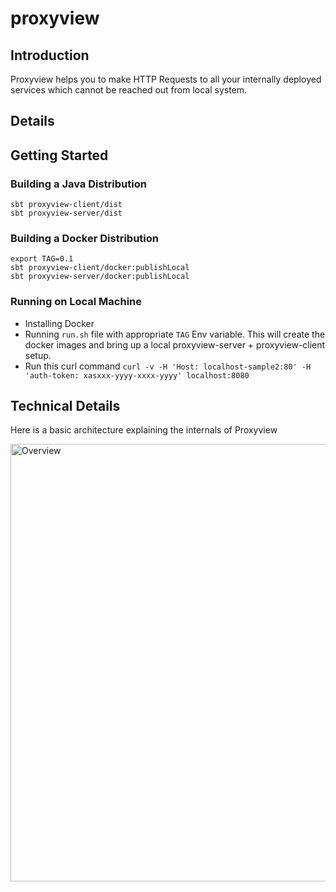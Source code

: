 # proxyview

## Introduction
Proxyview helps you to make HTTP Requests to all your internally deployed services which cannot be reached out from local system.

## Details

## Getting Started

### Building a Java Distribution
```
sbt proxyview-client/dist
sbt proxyview-server/dist
```

### Building a Docker Distribution

```
export TAG=0.1
sbt proxyview-client/docker:publishLocal
sbt proxyview-server/docker:publishLocal
```

### Running on Local Machine

- Installing Docker
- Running `run.sh` file with appropriate `TAG` Env variable. This will create the docker images and bring up a local proxyview-server + proxyview-client setup.
- Run this curl command `curl -v -H 'Host: localhost-sample2:80' -H 'auth-token: xasxxx-yyyy-xxxx-yyyy' localhost:8080`

## Technical Details

Here is a basic architecture explaining the internals of Proxyview

<img src="https://i.ibb.co/YTSxF40/proxyview.png" alt="Overview" style="float: left; margin-right: 10px;" width="750" height="700"/> 
